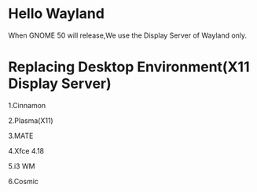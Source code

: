 # Hello Wayland

When GNOME 50 will release,We use the Display Server of Wayland only.

# Replacing Desktop Environment(X11 Display Server)

1.Cinnamon

2.Plasma(X11)

3.MATE

4.Xfce 4.18

5.i3 WM

6.Cosmic
